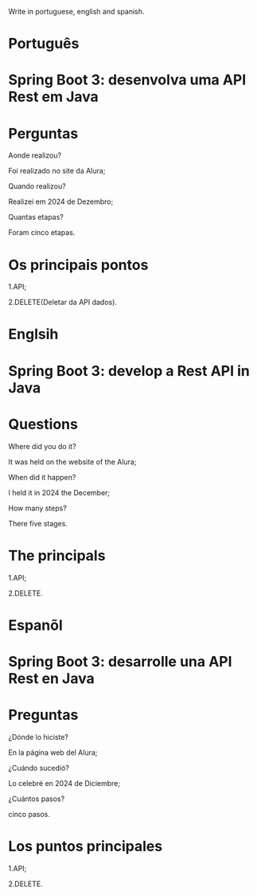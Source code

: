 Write in portuguese, english and spanish.

# Português

# Spring Boot 3: desenvolva uma API Rest em Java

# Perguntas

Aonde realizou?

Foi realizado no site da Alura;

Quando realizou?

Realizei em 2024 de Dezembro;

Quantas etapas?

Foram cinco etapas.

# Os principais pontos

1.API;

2.DELETE(Deletar da API dados).

# Englsih

#  Spring Boot 3: develop a Rest API in Java

# Questions

Where did you do it?

It was held on the website of the Alura;

When did it happen?

I held it in 2024 the December;

How many steps?

There five stages.

# The principals

1.API;

2.DELETE.

# Espanõl

# Spring Boot 3: desarrolle una API Rest en Java

# Preguntas

¿Dónde lo hiciste?

En la página web del Alura;

¿Cuándo sucedió?

Lo celebré en 2024 de Diciembre;

¿Cuántos pasos?

cinco pasos.

# Los puntos principales

1.API;

2.DELETE.

